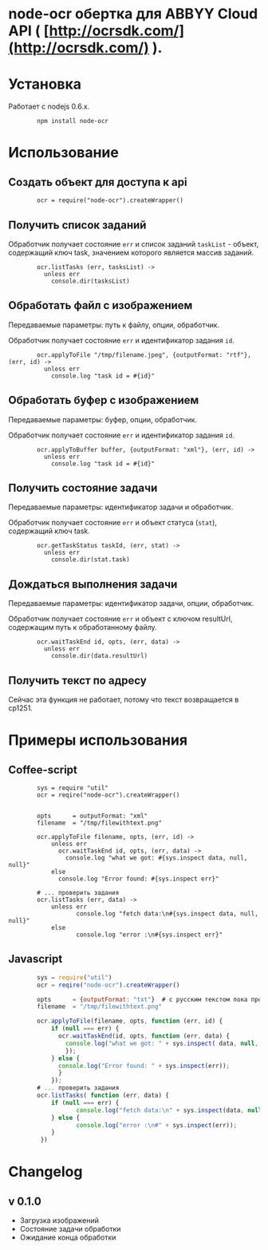 node-ocr обертка для ABBYY Cloud API ( [http://ocrsdk.com/](http://ocrsdk.com/) ).
==================================================================================

# Установка

  Работает с nodejs 0.6.x.

```
        npm install node-ocr
```

# Использование

## Создать объект для доступа к api

```coffee-script
        ocr = require("node-ocr").createWrapper()
```


## Получить список заданий

Обработчик получает состояние `err` и список заданий `taskList` - объект, содержащий
ключ task, значением которого является массив заданий.

```coffee-script
        ocr.listTasks (err, tasksList) ->
          unless err
            console.dir(tasksList)
```

## Обработать файл с изображением

Передаваемые параметры: путь к файлу, опции, обработчик.

Обработчик получает состояние `err` и идентификатор задания `id`.

```coffee-script
        ocr.applyToFile "/tmp/filename.jpeg", {outputFormat: "rtf"}, (err, id) ->
          unless err
            console.log "task id = #{id}"
```

## Обработать буфер с изображением

Передаваемые параметры: буфер, опции, обработчик.

Обработчик получает состояние `err` и идентификатор задания `id`.

```coffee-script
        ocr.applyToBuffer buffer, {outputFormat: "xml"}, (err, id) ->
          unless err
            console.log "task id = #{id}"
```


## Получить состояние задачи

Передаваемые параметры: идентификатор задачи и обработчик.

Обработчик получает состояние `err` и объект статуса (`stat`), содержащий ключ task.

```coffee-script
        ocr.getTaskStatus taskId, (err, stat) ->
          unless err
            console.dir(stat.task)

```

## Дождаться выполнения задачи

Передаваемые параметры: идентификатор задачи, опции, обработчик.

Обработчик получает состояние `err` и объект с ключом resultUrl, содержащим путь к обработанному файлу.

```coffee-script
        ocr.waitTaskEnd id, opts, (err, data) ->
          unless err
            console.dir(data.resultUrl)
```

## Получить текст по адресу

   Сейчас эта функция не работает, потому что текст возвращается в cp1251.



# Примеры использования

## Coffee-script

```coffee-script
        sys = require "util"
        ocr = reqire("node-ocr").createWrapper()


        opts      = outputFormat: "xml"
        filename  = "/tmp/filewithtext.png"

        ocr.applyToFile filename, opts, (err, id) ->
            unless err
              ocr.waitTaskEnd id, opts, (err, data) ->
                console.log "what we got: #{sys.inspect data, null, null}"
            else
              console.log "Error found: #{sys.inspect err}"

        # ... проверить задания
        ocr.listTasks (err, data) ->
            unless err
                   console.log "fetch data:\n#{sys.inspect data, null, null}"
            else
                   console.log "error :\n#{sys.inspect err}"

```    




## Javascript

```javascript
        sys = require("util")
        ocr = reqire("node-ocr").createWrapper()

        opts      = {outputFormat: "txt"}  # с русским текстом пока проблемы
        filename  = "/tmp/filewithtext.png"

        ocr.applyToFile(filename, opts, function (err, id) {
            if (null === err) {
              ocr.waitTaskEnd(id, opts, function (err, data) {
                console.log("what we got: " + sys.inspect( data, null, null));
                });
            } else {
              console.log("Error found: " + sys.inspect(err));
              }
            });
        # ... проверить задания
        ocr.listTasks( function (err, data) {
            if (null === err) {
                   console.log("fetch data:\n" + sys.inspect(data, null, null));
            } else {
                   console.log("error :\n#" + sys.inspect(err));
            }
         })

```   

# Changelog

## v 0.1.0

   - Загрузка изображений
   - Состояние задачи обработки
   - Ожидание конца обработки
